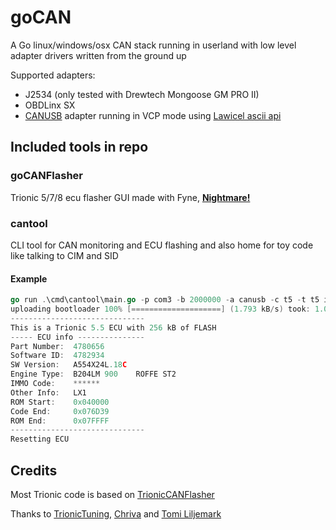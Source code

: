 # goCAN

A Go linux/windows/osx CAN stack running in userland with low level adapter drivers written from the ground up

Supported adapters:
* J2534 (only tested with Drewtech Mongoose GM PRO II)
* OBDLinx SX
* [CANUSB](https://lawicel-shop.se/elektronik/kommunikation/can/lawicel-canusb-adapter-1m-usb-cable/) adapter running in VCP mode using [Lawicel ascii api](http://www.can232.com/docs/canusb_manual.pdf)


## Included tools in repo

### goCANFlasher

Trionic 5/7/8 ecu flasher GUI made with Fyne, [**Nightmare!**](https://doom.fandom.com/wiki/Skill_level#Doom.2C_Doom_II_and_Final_Doom_skill_levels)

### cantool

CLI tool for CAN monitoring and ECU flashing and also home for toy code like talking to CIM and SID

#### Example

```go
go run .\cmd\cantool\main.go -p com3 -b 2000000 -a canusb -c t5 -t t5 info
uploading bootloader 100% [====================] (1.793 kB/s) took: 1.029s
------------------------------
This is a Trionic 5.5 ECU with 256 kB of FLASH
----- ECU info ---------------
Part Number:  4780656
Software ID:  4782934
SW Version:   A554X24L.18C
Engine Type:  B204LM 900    ROFFE ST2
IMMO Code:    ******
Other Info:   LX1
ROM Start:    0x040000
Code End:     0x076D39
ROM End:      0x07FFFF
------------------------------
Resetting ECU
```

## Credits

Most Trionic code is based on [TrionicCANFlasher](https://txsuite.org/)

Thanks to [TrionicTuning](https://www.trionictuning.com/), [Chriva](https://www.trionictuning.com/forum/memberlist.php?mode=viewprofile&u=3231) and [Tomi Liljemark](https://pikkupossu.1g.fi/tomi/tomi.html)